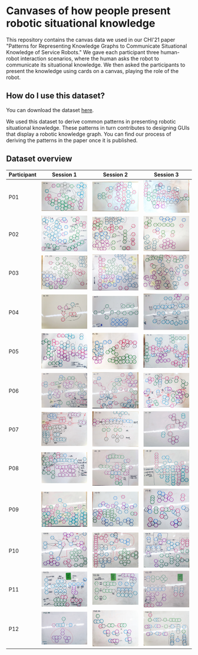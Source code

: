 # Canvases of how people present robotic situational knowledge

This repository contains the canvas data we used in our CHI'21 paper "Patterns for Representing Knowledge Graphs to Communicate Situational Knowledge of Service Robots." We gave each participant three human-robot interaction scenarios, where the human asks the robot to communicate its situational knowledge. We then asked the participants to present the knowledge using cards on a canvas, playing the role of the robot. 

## How do I use this dataset?
You can download the dataset [here](https://github.com/tongji-cdi/robot-knowledge-canvases/archive/v1.0.zip).

We used this dataset to derive common patterns in presenting robotic situational knowledge. These patterns in turn contributes to designing GUIs that display a robotic knowledge graph. You can find our process of deriving the patterns in the paper once it is published.

## Dataset overview
| Participant | Session 1 | Session 2 | Session 3 |
| ------------- | ------------- | ------------- | ------------- |
| P01 | <img src="./P01/P01-Session1-B2-Finished.jpg" width="200px"/> | <img src="./P01/P01-Session2-C3-Finished.jpg" width="200px"/> | <img src="./P01/P01-Session3-A1-Finished.jpg" width="200px"/> |
| P02 | <img src="./P02/P02-Session1-C2-Finished.jpg" width="200px"/> | <img src="./P02/P02-Session2-A1-Finished.jpg" width="200px"/> | <img src="./P02/P02-Session3-B3-Finished.jpg" width="200px"/> |
| P03 | <img src="./P03/P03-Session1-A2-Finished.jpg" width="200px"/> | <img src="./P03/P03-Session2-B1-Finished.jpg" width="200px"/> | <img src="./P03/P03-Session3-C3-Finished.jpg" width="200px"/> |
| P04 | <img src="./P04/P04-Session1-A3-Finished.jpg" width="200px"/> | <img src="./P04/P04-Session2-C2-Finished.jpg" width="200px"/> | <img src="./P04/P04-Session3-B1-Finished.jpg" width="200px"/> |
| P05 | <img src="./P05/P05-Session1-C3-Finished.jpg" width="200px"/> | <img src="./P05/P05-Session2-B2-Finished.jpg" width="200px"/> | <img src="./P05/P05-Session3-A1-Finished.jpg" width="200px"/> |
| P06 | <img src="./P06/P06-Session1-B3-Finished.jpg" width="200px"/> | <img src="./P06/P06-Session2-C1-Finished.jpg" width="200px"/> | <img src="./P06/P06-Session3-A2-Finished.jpg" width="200px"/> |
| P07 | <img src="./P07/P07-Session1-C1-Finished.jpg" width="200px"/> | <img src="./P07/P07-Session2-B2-Finished.jpg" width="200px"/> | <img src="./P07/P07-Session3-A3-Finished.jpg" width="200px"/> |
| P08 | <img src="./P08/P08-Session1-C3-Finished.jpg" width="200px"/> | <img src="./P08/P08-Session2-A2-Finished.jpg" width="200px"/> | <img src="./P08/P08-Session3-B1-Finished.jpg" width="200px"/> |
| P09 | <img src="./P09/P09-Session1-B1-Finished.jpg" width="200px"/> | <img src="./P09/P09-Session2-C2-Finished.jpg" width="200px"/> | <img src="./P09/P09-Session3-A3-Finished.jpg" width="200px"/> |
| P10 | <img src="./P10/P10-Session1-B3-Finished.jpg" width="200px"/> | <img src="./P10/P10-Session2-C1-Finished.jpg" width="200px"/> | <img src="./P10/P10-Session3-A2-Finished.jpg" width="200px"/> |
| P11 | <img src="./P11/P11-Session1-C1-Finished.jpg" width="200px"/> | <img src="./P11/P11-Session2-B2-Finished.jpg" width="200px"/> | <img src="./P11/P11-Session3-A3-Finished.jpg" width="200px"/> |
| P12 | <img src="./P12/P12-Session1-B3-Finished.jpg" width="200px"/> | <img src="./P12/P12-Session2-A1-Finished.jpg" width="200px"/> | <img src="./P12/P12-Session3-C2-Finished.jpg" width="200px"/> |
